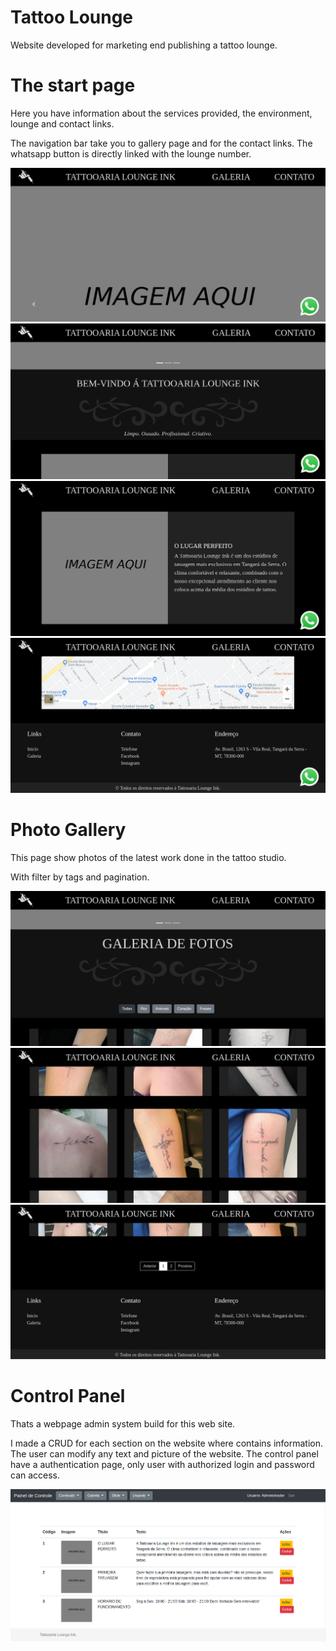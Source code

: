 # Tattoo Lounge
Website developed for marketing end publishing a tattoo lounge.

# The start page
Here you have information about the services provided, the environment, lounge and contact links.

The navigation bar take you to gallery page and for the contact links.
The whatsapp button is directly linked with the lounge number.

![](img/PaginaInicial.png)
![](img/PaginaInicial2.png)
![](img/PaginaInicial3.png)
![](img/LoungeInkContato.png)

# Photo Gallery
This page show photos of the latest work done in the tattoo studio.

With filter by tags and pagination.

![](img/Galeria.png)
![](img/Galeria2.png)
![](img/Galeria3.png)

# Control Panel
Thats a webpage admin system build for this web site.

I made a CRUD for each section on the website where contains information.
The user can modify any text and picture of the website.
The control panel have a authentication page, only user with authorized login and password can access.

![](img/PainelControle.png)
